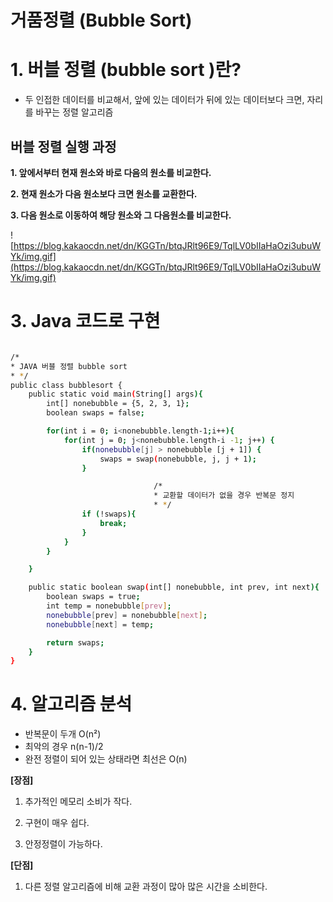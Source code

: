 # 거품정렬 (Bubble Sort)

# 1. 버블 정렬 (bubble sort )란?

- 두 인접한 데이터를 비교해서, 앞에 있는 데이터가 뒤에 있는 데이터보다 크면, 자리를 바꾸는 정렬 알고리즘

## 버블 정렬 실행 과정

**1. 앞에서부터 현재 원소와 바로 다음의 원소를 비교한다.**

**2. 현재 원소가 다음 원소보다 크면 원소를 교환한다.**

**3. 다음 원소로 이동하여 해당 원소와 그 다음원소를 비교한다.**

![https://blog.kakaocdn.net/dn/KGGTn/btqJRlt96E9/TqlLV0bIIaHaOzi3ubuWYk/img.gif](https://blog.kakaocdn.net/dn/KGGTn/btqJRlt96E9/TqlLV0bIIaHaOzi3ubuWYk/img.gif)

# 3. Java 코드로 구현

```bash

/*
* JAVA 버블 정렬 bubble sort
* */
public class bubblesort {
    public static void main(String[] args){
        int[] nonebubble = {5, 2, 3, 1};
        boolean swaps = false;

        for(int i = 0; i<nonebubble.length-1;i++){
            for(int j = 0; j<nonebubble.length-i -1; j++) {
                if(nonebubble[j] > nonebubble [j + 1]) {
                    swaps = swap(nonebubble, j, j + 1);
                }

								/*
								* 교환할 데이터가 없을 경우 반복문 정지
								* */
                if (!swaps){
                    break;
                }
            }
        }

    }

    public static boolean swap(int[] nonebubble, int prev, int next){
        boolean swaps = true;
        int temp = nonebubble[prev];
        nonebubble[prev] = nonebubble[next];
        nonebubble[next] = temp;

        return swaps;
    }
}
```

# 4. 알고리즘 분석

- 반복문이 두개 O(n²)
- 최악의 경우 n(n-1)/2
- 완전 정렬이 되어 있는 상태라면 최선은 O(n)

**[장점]**

1. 추가적인 메모리 소비가 작다.

2. 구현이 매우 쉽다.

3. 안정정렬이 가능하다.

**[단점]**

1. 다른 정렬 알고리즘에 비해 교환 과정이 많아 많은 시간을 소비한다.